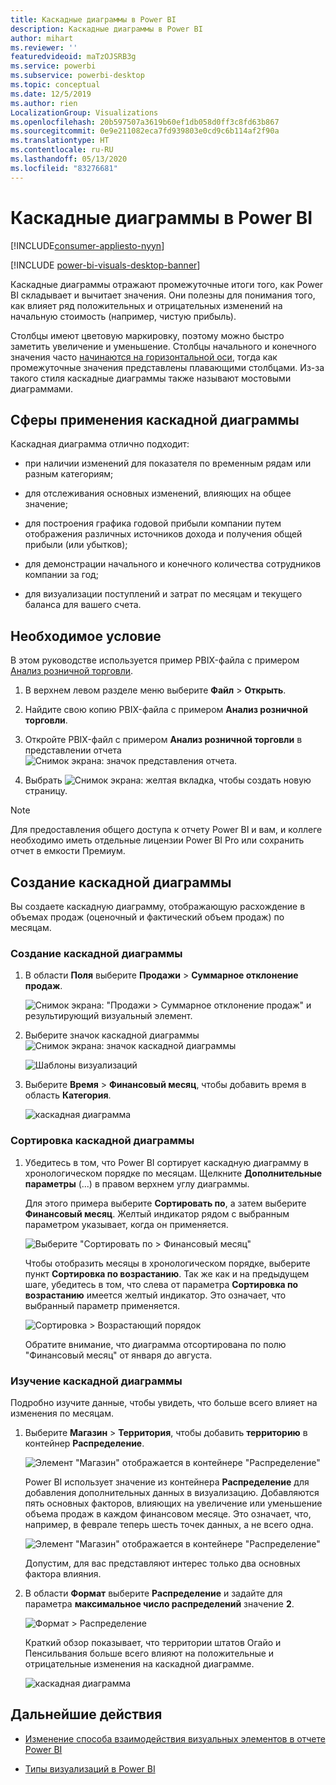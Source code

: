 ```yaml
---
title: Каскадные диаграммы в Power BI
description: Каскадные диаграммы в Power BI
author: mihart
ms.reviewer: ''
featuredvideoid: maTzOJSRB3g
ms.service: powerbi
ms.subservice: powerbi-desktop
ms.topic: conceptual
ms.date: 12/5/2019
ms.author: rien
LocalizationGroup: Visualizations
ms.openlocfilehash: 20b597507a3619b60ef1db058d0ff3c8fd63b867
ms.sourcegitcommit: 0e9e211082eca7fd939803e0cd9c6b114af2f90a
ms.translationtype: HT
ms.contentlocale: ru-RU
ms.lasthandoff: 05/13/2020
ms.locfileid: "83276681"
---
```

# <a name="waterfall-charts-in-power-bi"></a>Каскадные диаграммы в Power BI

[!INCLUDE[consumer-appliesto-nyyn](../includes/consumer-appliesto-nyyn.md)]

[!INCLUDE [power-bi-visuals-desktop-banner](../includes/power-bi-visuals-desktop-banner.md)]

Каскадные диаграммы отражают промежуточные итоги того, как Power BI складывает и вычитает значения. Они полезны для понимания того, как влияет ряд положительных и отрицательных изменений на начальную стоимость (например, чистую прибыль).

Столбцы имеют цветовую маркировку, поэтому можно быстро заметить увеличение и уменьшение. Столбцы начального и конечного значения часто [начинаются на горизонтальной оси](https://support.office.com/article/Create-a-waterfall-chart-in-Office-2016-for-Windows-8de1ece4-ff21-4d37-acd7-546f5527f185#BKMK_Float "начало на горизонтальной оси"), тогда как промежуточные значения представлены плавающими столбцами. Из-за такого стиля каскадные диаграммы также называют мостовыми диаграммами.

## <a name="when-to-use-a-waterfall-chart"></a>Сферы применения каскадной диаграммы

Каскадная диаграмма отлично подходит:

* при наличии изменений для показателя по временным рядам или разным категориям;

* для отслеживания основных изменений, влияющих на общее значение;

* для построения графика годовой прибыли компании путем отображения различных источников дохода и получения общей прибыли (или убытков);

* для демонстрации начального и конечного количества сотрудников компании за год;

* для визуализации поступлений и затрат по месяцам и текущего баланса для вашего счета.

## <a name="prerequisite"></a>Необходимое условие

В этом руководстве используется пример PBIX-файла с примером [Анализ розничной торговли](https://download.microsoft.com/download/9/6/D/96DDC2FF-2568-491D-AAFA-AFDD6F763AE3/Retail%20Analysis%20Sample%20PBIX.pbix).

1. В верхнем левом разделе меню выберите **Файл** > **Открыть**.
   
2. Найдите свою копию PBIX-файла с примером **Анализ розничной торговли**.

1. Откройте PBIX-файл с примером **Анализ розничной торговли** в представлении отчета ![Снимок экрана: значок представления отчета](media/power-bi-visualization-kpi/power-bi-report-view.png).

1. Выбрать ![Снимок экрана: желтая вкладка,](media/power-bi-visualization-kpi/power-bi-yellow-tab.png) чтобы создать новую страницу.

> [!NOTE]
> Для предоставления общего доступа к отчету Power BI и вам, и коллеге необходимо иметь отдельные лицензии Power BI Pro или сохранить отчет в емкости Премиум.    

## <a name="create-a-waterfall-chart"></a>Создание каскадной диаграммы

Вы создаете каскадную диаграмму, отображающую расхождение в объемах продаж (оценочный и фактический объем продаж) по месяцам.

### <a name="build-the-waterfall-chart"></a>Создание каскадной диаграммы

1. В области **Поля** выберите **Продажи**  > **Суммарное отклонение продаж**.

   ![Снимок экрана: "Продажи > Суммарное отклонение продаж" и результирующий визуальный элемент.](media/power-bi-visualization-waterfall-charts/power-bi-bar.png)

1. Выберите значок каскадной диаграммы ![Снимок экрана: значок каскадной диаграммы](media/power-bi-visualization-waterfall-charts/power-bi-waterfall-icon.png)

    ![Шаблоны визуализаций](media/power-bi-visualization-waterfall-charts/convert-waterfall.png)

1. Выберите **Время** > **Финансовый месяц**, чтобы добавить время в область **Категория**.

    ![каскадная диаграмма](media/power-bi-visualization-waterfall-charts/power-bi-waterfall-month.png)

### <a name="sort-the-waterfall-chart"></a>Сортировка каскадной диаграммы

1. Убедитесь в том, что Power BI сортирует каскадную диаграмму в хронологическом порядке по месяцам. Щелкните **Дополнительные параметры** (...) в правом верхнем углу диаграммы.

    Для этого примера выберите **Сортировать по**, а затем выберите **Финансовый месяц**. Желтый индикатор рядом с выбранным параметром указывает, когда он применяется.

    ![Выберите "Сортировать по > Финансовый месяц"](media/power-bi-visualization-waterfall-charts/power-bi-sort-by-fiscalmonth.png)
    
    Чтобы отобразить месяцы в хронологическом порядке, выберите пункт **Сортировка по возрастанию**. Так же как и на предыдущем шаге, убедитесь в том, что слева от параметра **Сортировка по возрастанию** имеется желтый индикатор. Это означает, что выбранный параметр применяется.

    ![Сортировка > Возрастающий порядок](media/power-bi-visualization-waterfall-charts/power-bi-waterfall-ascending.png)

    

    Обратите внимание, что диаграмма отсортирована по полю "Финансовый месяц" от января до августа.  

### <a name="explore-the-waterfall-chart"></a>Изучение каскадной диаграммы

Подробно изучите данные, чтобы увидеть, что больше всего влияет на изменения по месяцам.

1.  Выберите **Магазин** > **Территория**, чтобы добавить **территорию** в контейнер **Распределение**.

    ![Элемент "Магазин" отображается в контейнере "Распределение"](media/power-bi-visualization-waterfall-charts/power-bi-waterfall-breakdown.png)

    Power BI использует значение из контейнера **Распределение** для добавления дополнительных данных в визуализацию. Добавляются пять основных факторов, влияющих на увеличение или уменьшение объема продаж в каждом финансовом месяце. Это означает, что, например, в феврале теперь шесть точек данных, а не всего одна.  

    ![Элемент "Магазин" отображается в контейнере "Распределение"](media/power-bi-visualization-waterfall-charts/power-bi-waterfall-breakdown-default.png)

    Допустим, для вас представляют интерес только два основных фактора влияния.

1. В области **Формат** выберите **Распределение** и задайте для параметра **максимальное число распределений** значение **2**.

    ![Формат > Распределение](media/power-bi-visualization-waterfall-charts/power-bi-waterfall-breakdown-two.png)

    Краткий обзор показывает, что территории штатов Огайо и Пенсильвания больше всего влияют на положительные и отрицательные изменения на каскадной диаграмме.

    ![каскадная диаграмма](media/power-bi-visualization-waterfall-charts/power-bi-axis-waterfall.png)

## <a name="next-steps"></a>Дальнейшие действия

* [Изменение способа взаимодействия визуальных элементов в отчете Power BI](../create-reports/service-reports-visual-interactions.md)

* [Типы визуализаций в Power BI](power-bi-visualization-types-for-reports-and-q-and-a.md)

